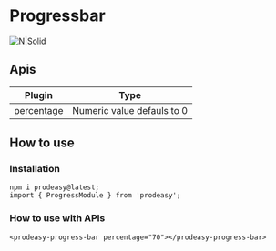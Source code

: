 # Progressbar

[![N|Solid](https://cdn.prodeasy.com/progress-bar.png)](https://prodeasy.com)


## Apis

| Plugin | Type |
| ------ | ------ |
| percentage | Numeric value defauls to 0 |

## How to use

### Installation

```
npm i prodeasy@latest;
import { ProgressModule } from 'prodeasy';
```


### How to use with APIs
```
<prodeasy-progress-bar percentage="70"></prodeasy-progress-bar>
```
